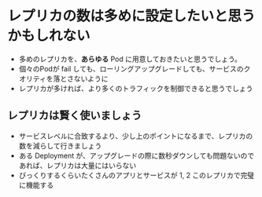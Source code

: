 # レプリカの数は多めに設定したいと思うかもしれない

- 多めのレプリカを、**あらゆる** Pod に用意しておきたいと思うでしょう。
- 個々のPodが fail しても、ローリングアップグレードしても、サービスのクオリティを落とさないように
- レプリカが多ければ、より多くのトラフィックを制御できると思うでしょう


## レプリカは賢く使いましょう
- サービスレベルに合致するより、少し上のポイントになるまで、レプリカの数を減らして行きましょう
- ある Deployment が、アップグレードの際に数秒ダウンしても問題ないのであれば、レプリカは大量にはいらない
- びっくりするくらいたくさんのアプリとサービスが 1, 2 このレプリカで完璧に機能する
